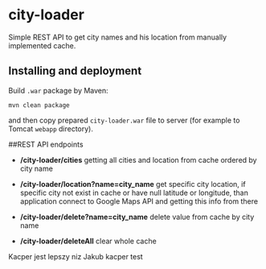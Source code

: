 # city-loader
Simple REST API to get city names and his location from manually implemented cache.

## Installing and deployment

Build `.war` package by Maven:

```
mvn clean package
```
and then copy prepared `city-loader.war` file to server (for example to Tomcat `webapp` directory).



##REST API endpoints

- **/city-loader/cities** getting all cities and location from cache ordered by city name

- **/city-loader/location?name=city_name** get specific city location, if specific city not exist in cache or have null latitude or longitude, than application connect to Google Maps API and getting this info from there 

- **/city-loader/delete?name=city_name** delete value from cache by city name

- **/city-loader/deleteAll** clear whole cache



Kacper jest lepszy niz Jakub
kacper test
